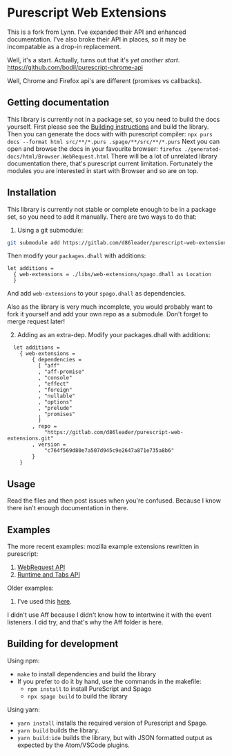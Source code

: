 # Purescript Web Extensions

This is a fork from Lynn. I've expanded their API and enhanced
documentation. I've also broke their API in places, so it may be incompatable
as a drop-in replacement.

Well, it's a start. Actually, turns out that it's *yet another start*. https://github.com/bodil/purescript-chrome-api

Well, Chrome and Firefox api's are different (promises vs callbacks).

## Getting documentation

This library is currently not in a package set, so you need to build the docs
yourself. First please see the [Building
instructions](./README.md#Building-for-development) and build the library. Then
you can generate the docs with with purescript compiler:
`npx purs docs --format html src/**/*.purs .spago/**/src/**/*.purs`
Next you can open and browse the docs in your favourite browser:
`firefox ./generated-docs/html/Browser.WebRequest.html`
There will be a lot of unrelated library documentation there, that's purescript
current limitation. Fortunately the modules you are interested in start with
Browser and so are on top.

## Installation

This library is currently not stable or complete enough to be in a package set,
so you need to add it manually. There are two ways to do that:

1. Using a git submodule:
  ```sh
  git submodule add https://gitlab.com/d86leader/purescript-web-extensions.git ./libs/web-extensions
  ```
  Then modify your `packages.dhall` with additions:
  ```dhall
  let additions =
    { web-extensions = ./libs/web-extensions/spago.dhall as Location
    }
  ```
  And add `web-extensions` to your `spago.dhall` as dependencies.

  Also as the library is very much incomplete, you would probably want to fork
  it yourself and add your own repo as a submodule. Don't forget to merge
  request later!

2. Adding as an extra-dep. Modify your packages.dhall with additions:
  ```dhall
    let additions =
      { web-extensions =
          { dependencies =
            [ "aff"
            , "aff-promise"
            , "console"
            , "effect"
            , "foreign"
            , "nullable"
            , "options"
            , "prelude"
            , "promises"
            ]
          , repo =
              "https://gitlab.com/d86leader/purescript-web-extensions.git"
          , version =
              "c764f569d80e7a507d945c9e2647a871e735a8b6"
          }
      }

  ```

## Usage

Read the files and then post issues when you're confused. Because I know there
isn't enough documentation in there.

## Examples

The more recent examples: mozilla example extensions rewritten in purescript:
1. [WebRequest API](https://gist.github.com/d86leader/d4649e41b75e325e8e6ba41e1b628b73)
2. [Runtime and Tabs API](https://github.com/d86leader/purescript-webext-example2)

Older examples:
1. I've used this [here](https://gitlab.com/losnappas/multiple-windows-single-session).

  I didn't use Aff because I didn't know how to intertwine it with the event listeners. I did try, and that's why the Aff folder is here.

## Building for development

Using npm:
- `make` to install dependencies and build the library
- If you prefer to do it by hand, use the commands in the makefile:
  * `npm install` to install PureScript and Spago
  * `npx spago build` to build the library

Using yarn:
- `yarn install` installs the required version of Purescript and Spago.
- `yarn build` builds the library.
- `yarn build:ide` builds the library, but with JSON formatted output as expected by the Atom/VSCode plugins.
